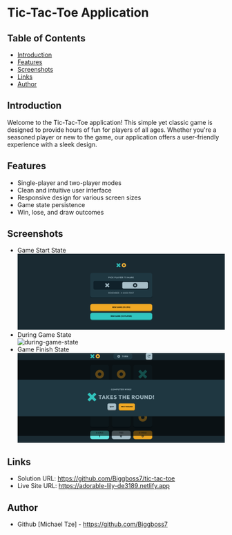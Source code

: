 # Tic-Tac-Toe Application

## Table of Contents

- [Introduction](#introduction)
- [Features](#features)
- [Screenshots](#screenshots)
- [Links](#links)
- [Author](#author)

## Introduction

Welcome to the Tic-Tac-Toe application! This simple yet classic game is designed to provide hours of fun for players of all ages. Whether you're a seasoned player or new to the game, our application offers a user-friendly experience with a sleek design.

## Features

- Single-player and two-player modes
- Clean and intuitive user interface
- Responsive design for various screen sizes
- Game state persistence
- Win, lose, and draw outcomes

## Screenshots

- Game Start State \
![game-start-state](./screenshots/game-start.png)
- During Game State\
![during-game-state](./screenshots/during-start.png)
- Game Finish State \
![game-finish-state](./screenshots/game-finish.png)

## Links
- Solution URL: https://github.com/Biggboss7/tic-tac-toe
- Live Site URL: https://adorable-lily-de3189.netlify.app

## Author
- Github [Michael Tze] - https://github.com/Biggboss7
